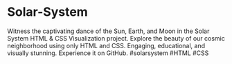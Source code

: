 # Solar-System
 Witness the captivating dance of the Sun, Earth, and Moon in the Solar System HTML &amp; CSS Visualization project. Explore the beauty of our cosmic neighborhood using only HTML and CSS. Engaging, educational, and visually stunning. Experience it on GitHub. #solarsystem #HTML #CSS
